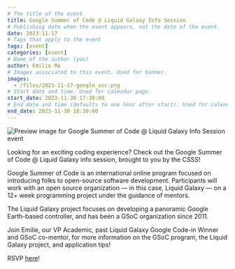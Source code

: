 ```yaml
---
# The title of the event
title: Google Summer of Code @ Liquid Galaxy Info Session
# Publishing date when the event appears, not the date of the event.
date: 2023-11-17
# Tags that apply to the event
tags: [event]
categories: [event]
# Name of the author (you)
author: Emilie Ma
# Images associated to this event. Used for banner.
images:
  - /files/2023-11-17-google_soc.png
# Start date and time. Used for calendar page.
start_date: 2023-11-30 17:30:00
# End date and time (defaults to one hour after start). Used for calendar page.
end_date: 2023-11-30 18:30:00
---
```


![Preview image for Google Summer of Code @ Liquid Galaxy Info Session event](/files/2023-11-17-google_soc.png)

Looking for an exciting coding experience? Check out the Google Summer of Code @ Liquid Galaxy info session, brought to you by the CSSS!

Google Summer of Code is an international online program focused on introducing folks to open-source software development. Participants will work with an open source organization — in this case, Liquid Galaxy — on a 12+ week programming project under the guidance of mentors. 

The Liquid Galaxy project focuses on developing a panoramic Google Earth-based controller, and has been a GSoC organization since 2011. 

Join Emilie, our VP Academic, past Liquid Galaxy Google Code-in Winner and GSoC co-mentor, for more information on the GSoC program, the Liquid Galaxy project, and application tips!

RSVP [here](https://docs.google.com/forms/d/e/1FAIpQLScFqV2LyhHJ3zqswMY0jheoCgz9zKkRGEit-22wB8j12a43PQ/viewform)!
